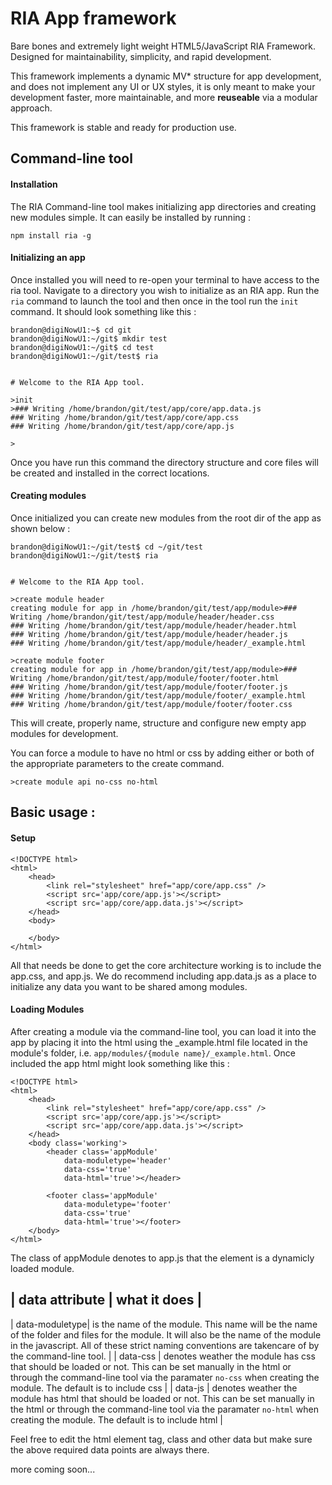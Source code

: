 RIA App framework
=================

Bare bones and extremely light weight HTML5/JavaScript RIA Framework. Designed for maintainability, simplicity, and rapid development.

This framework implements a dynamic MV* structure for app development, and does not implement any UI or UX styles, it is only meant to make your 
development faster, more maintainable, and more **reuseable** via a modular approach.

This framework is stable and ready for production use.  

## Command-line tool
#### Installation
The RIA Command-line tool makes initializing app directories and creating new modules simple. It can easily be installed by running :

` npm install ria -g `

#### Initializing an app
Once installed you will need to re-open your terminal to have access to the ria tool. Navigate to a directory you wish to initialize as an RIA app.
Run the ` ria ` command to launch the tool and then once in the tool run the ` init ` command. It should look something like this :

    brandon@digiNowU1:~$ cd git
    brandon@digiNowU1:~/git$ mkdir test
    brandon@digiNowU1:~/git$ cd test
    brandon@digiNowU1:~/git/test$ ria
    
    
    # Welcome to the RIA App tool.
    
    >init
    >### Writing /home/brandon/git/test/app/core/app.data.js
    ### Writing /home/brandon/git/test/app/core/app.css
    ### Writing /home/brandon/git/test/app/core/app.js
    
    >
    
Once you have run this command the directory structure and core files will be created and installed in the correct locations.

#### Creating modules
Once initialized you can create new modules from the root dir of the app as shown below :

    brandon@digiNowU1:~/git/test$ cd ~/git/test
    brandon@digiNowU1:~/git/test$ ria
    
    
    # Welcome to the RIA App tool.
    
    >create module header
    creating module for app in /home/brandon/git/test/app/module>### Writing /home/brandon/git/test/app/module/header/header.css
    ### Writing /home/brandon/git/test/app/module/header/header.html
    ### Writing /home/brandon/git/test/app/module/header/header.js
    ### Writing /home/brandon/git/test/app/module/header/_example.html
    
    >create module footer
    creating module for app in /home/brandon/git/test/app/module>### Writing /home/brandon/git/test/app/module/footer/footer.html
    ### Writing /home/brandon/git/test/app/module/footer/footer.js
    ### Writing /home/brandon/git/test/app/module/footer/_example.html
    ### Writing /home/brandon/git/test/app/module/footer/footer.css

This will create, properly name, structure and configure new empty app modules for development.

You can force a module to have no html or css by adding either or both of the appropriate parameters to the create command.

    >create module api no-css no-html


## Basic usage :
#### Setup

    <!DOCTYPE html>
    <html>
        <head>
            <link rel="stylesheet" href="app/core/app.css" />
            <script src='app/core/app.js'></script>
            <script src='app/core/app.data.js'></script>
        </head>
        <body>
            
        </body>
    </html>

All that needs be done to get the core architecture working is to include the app.css, and app.js. We do recommend including app.data.js as a place to 
initialize any data you want to be shared among modules.

#### Loading Modules
After creating a module via the command-line tool, you can load it into the app by placing it into the html using the _example.html file located in the 
module's  folder, i.e. ` app/modules/{module name}/_example.html `. Once included the app html might look something like this :

    <!DOCTYPE html>
    <html>
        <head>
            <link rel="stylesheet" href="app/core/app.css" />
            <script src='app/core/app.js'></script>
            <script src='app/core/app.data.js'></script>
        </head>
        <body class='working'>
            <header class='appModule' 
                data-moduletype='header'
                data-css='true' 
                data-html='true'></header>
            
            <footer class='appModule' 
                data-moduletype='footer' 
                data-css='true' 
                data-html='true'></footer>
        </body>
    </html>

The class of appModule denotes to app.js that the element is a dynamicly loaded module. 

| data attribute | what it does |
---------------------------------
| data-moduletype| is the name of the module. This name will be the name of the  folder and files for the module. 
It will also be the name of the module in the javascript. All of these strict naming conventions are takencare of by the
command-line tool. |
| data-css       | denotes weather the module has css that should be loaded or not. This can be set manually in the html or through the command-line tool via
the paramater ` no-css ` when creating the module. The default is to include css |
| data-js        | denotes weather the module has html that should be loaded or not. This can be set manually in the html or through the command-line tool 
via the paramater ` no-html ` when creating the module. The default is to include html |

Feel free to edit the html element tag, class and other data but make sure the above required data points are always there.

more coming soon...

